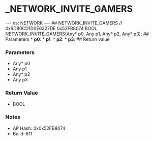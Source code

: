 # _NETWORK_INVITE_GAMERS

--- ns: NETWORK --- ## NETWORK_INVITE_GAMERS  // 0x9D80CD1D0E6327DE 0x52FB8074 BOOL NETWORK_INVITE_GAMERS(Any* p0, Any p1, Any* p2, Any* p3);  ## Parameters * **p0**: * **p1**: * **p2**: * **p3**:  ## Return value

### Parameters
* Any* p0
* Any p1
* Any* p2
* Any p3

### Return Value
* BOOL

### Notes
* AP Hash: 0x0x52FB8074
* Build: 811

